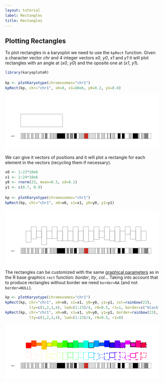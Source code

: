 ```yaml
---
layout: tutorial
label: Rectangles
title: Rectangles
---
```





## Plotting Rectangles

To plot rectangles in a karyoplot we need to use the `kpRect` function. Given a
character vector _chr_ and 4 integer vectors _x0_, _y0_, _x1_ and _y1_ it 
will plot rectangles with an angle at (_x0_, _y0_) and the oposite one at 
(_x1_, _y1_).


```r
library(karyoploteR)

kp <- plotKaryotype(chromosomes="chr1")
kpRect(kp, chr="chr1", x0=0, x1=80e6, y0=0.2, y1=0.8)
```

![plot of chunk Figure1](images//Figure1-1.png)

We can give it vectors of positions and it will plot a rectangle for each element 
in the vectors (recycling them if necessary).


```r
x0 <- 1:23*10e6
x1 <- 2:24*10e6
y0 <- rnorm(23, mean=0.3, sd=0.1)
y1 <- c(0.7, 0.9)

kp <- plotKaryotype(chromosomes="chr1")
kpRect(kp, chr="chr1", x0=x0, x1=x1, y0=y0, y1=y1)
```

![plot of chunk Figure2](images//Figure2-1.png)

The rectangles can be customized with the same 
[graphical parameters](https://www.rdocumentation.org/packages/graphics/topics/par)
as in the R base graphics `rect` function: _border_, _lty_, _col_... Taking into
account that to produce rectangles without border we need `border=NA` (and not
`border=NULL`).


```r
kp <- plotKaryotype(chromosomes="chr1")
kpRect(kp, chr="chr1", x0=x0, x1=x1, y0=y0, y1=y1, col=rainbow(23), 
           lty=c(1,2,3,4), lwd=(1:23)/4, r0=0.5, r1=1, border=c("black", NA))
kpRect(kp, chr="chr1", x0=x0, x1=x1, y0=y0, y1=y1, border=rainbow(23), 
           lty=c(1,2,3,4), lwd=(1:23)/4, r0=0.5, r1=0)
```

![plot of chunk Figure3](images//Figure3-1.png)





